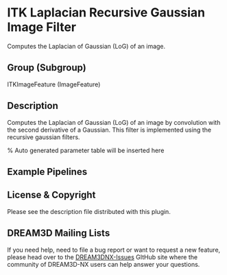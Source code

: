 # ITK Laplacian Recursive Gaussian Image Filter

Computes the Laplacian of Gaussian (LoG) of an image.

## Group (Subgroup)

ITKImageFeature (ImageFeature)

## Description

Computes the Laplacian of Gaussian (LoG) of an image by convolution with the second derivative of a Gaussian. This filter is implemented using the recursive gaussian filters.


% Auto generated parameter table will be inserted here

## Example Pipelines

## License & Copyright

Please see the description file distributed with this plugin.

## DREAM3D Mailing Lists

If you need help, need to file a bug report or want to request a new feature, please head over to the [DREAM3DNX-Issues](https://github.com/BlueQuartzSoftware/DREAM3DNX-Issues/discussions) GItHub site where the community of DREAM3D-NX users can help answer your questions.
